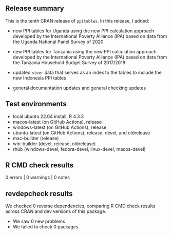 ## Release summary

This is the tenth CRAN release of `ppitables`. In this release, I added:

* new PPI tables for Uganda using the new PPI calculation approach developed
by the International Poverty Alliance (IPA) based on data from the Uganda
National Panel Survey of 2020

* new PPI tables for Tanzania using the new PPI calculation approach developed
by the International Poverty Alliance (IPA) based on data from the Tanzania
Household Budget Survey of 2017/2018

* updated `steer` data that serves as an index to the tables to include the new
Indonesia PPI tables

* general documentation updates and general checking updates

## Test environments
* local ubuntu 22.04 install, R 4.3.3
* macos-latest (on GitHub Actions), release
* windows-latest (on GitHub Actions), release
* ubuntu-latest (on GitHub Actions), release, devel, and oldrelease
* mac-builder (release)
* win-builder (devel, release, oldrelease)
* rhub (windows-devel, fedora-devel, linux-devel, macos-devel)

## R CMD check results

0 errors | 0 warnings | 0 notes

## revdepcheck results

We checked 0 reverse dependencies, comparing R CMD check results across CRAN and dev versions of this package.

 * We saw 0 new problems
 * We failed to check 0 packages
 
